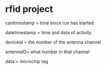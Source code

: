 # rfid project


cantimestamp = time since run has started

datetimestamp = time and data of activity

deviceid = the number of the antenna channel

antennaID= what number in that channel

data = microchip tag
